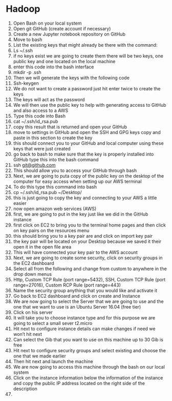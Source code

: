 # Hadoop
1.	Open Bash on your local system
2.	Open git GitHub (create account if necessary) 
3.	Create a new Jupyter notebook repository on GitHub
4.	Move to bash 
5.	List the existing keys that might already be there with the command:
6.	 Ls ~/.ssh
7.	if no keys exist we are going to create them there will be two keys, one public key and one located on the local machine
8.	enter this code into the bash interface
9.	 mkdir -p .ssh
10.	Then we will generate the keys with the following code 
11.	Ssh-keygen
12.	We do not want to create a password just hit enter twice to create the keys
13.	The keys will act as the password
14.	We will then use the public key to help with generating access to GitHub and also access to a AWS 
15.	Type this code into Bash
16.	cat ~/.ssh/id_rsa.pub
17.	copy this result that is returned and open your GitHub 
18.	move to settings in GitHub and open the SSH and GPG keys copy and paste in this section to create the key
19.	this should connect you to your GitHub and local computer using these keys that were just created
20.	go back to bash to make sure that the key is properly installed into GitHub type this into the bash command
21.	 ssh git@github.com
22.	This should allow you to access your GitHub through  bash 
23.	Next, we are going to puta copy of the public key on the desktop of the computer for easy access when setting up our AWS terminal
24.	To do this type this command into bash
25.	cp ~/.ssh/id_rsa.pub ~/Desktop/
26.	this is just going to copy the key and connecting to your AWS a little easier
27.	now open amazon web services (AWS)
28.	first, we are going to put in the key just like we did in the GitHub instance
29.	first click on EC2 to bring you to the terminal home pages and then click on key pairs on the resources menu
30.	this should bring you to a key pair are and click on import key pair 
31. the key pair will be located on your Desktop because we saved it their open it in the open file area
32.	This will have connected your key pair to the AWS account
33.	Next, we are going to create some security, click on security groups in the EC2 dashboard
34.	Select all from the following and change from custom to anywhere  in the drop down menus
35.	Http, Custom TCP Rule (port range=5432), SSH, Custom TCP Rule (port range=27016), Custom RCP Rule (port range=443)
36.	Name the security group anything that you would like and activate it
37.	Go back to EC2 dashboard and click on create and Instance 
38.	We are now going to select the Server that we are going to use and the one that we want to use is an Ubuntu Server 16.04 (free tier) 
39.	Click on his server
40.	It will take you to choose instance type and for this purpose we are going to select a small sever t2.micro
41.	Hit next to configure instance details can make changes if need we won’t hit next
42.	Can select the Gib that you want to use on this machine up to 30 Gib is free 
43.	Hit next to configure security groups and select existing and choose the one that we made earlier
44.	Then hit next and launch the machine 
45.	We are now going to access this machine through the bash on our local system
46.	Click on the instance information below the information of the instance and copy the public IP address located on the right side of the description
47.	 
